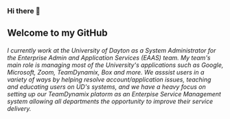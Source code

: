 ### Hi there 👋

<!--
**thorner1/thorner1** is a ✨ _special_ ✨ repository because its `README.md` (this file) appears on your GitHub profile.

Here are some ideas to get you started:

- 🔭 I’m currently working on ...
- 🌱 I’m currently learning ...
- 👯 I’m looking to collaborate on ...
- 🤔 I’m looking for help with ...
- 💬 Ask me about ...
- 📫 How to reach me: ...
- 😄 Pronouns: ...
- ⚡ Fun fact: ...
-->
## Welcome to my GitHub

###### I currently work at the University of Dayton as a System Administrator for the Enterprise Admin and Application Services (EAAS) team. My team's main role is managing most of the University's applications such as Google, Microsoft, Zoom, TeamDynamix, Box and more. We asssist users in a variety of ways by helping resolve account/application issues, teaching and educating users on UD's systems, and we have a heavy focus on setting up our TeamDynamix platorm as an Enterpise Service Management system allowing all departments the opportunity to improve their service delivery.

